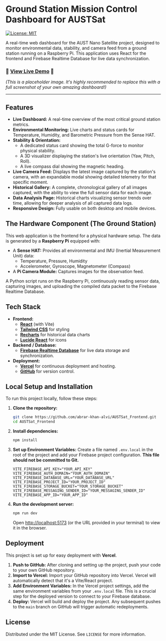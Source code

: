 # Ground Station Mission Control Dashboard for AUSTSat
[![License: MIT](https://img.shields.io/badge/License-MIT-yellow.svg)](https://opensource.org/licenses/MIT)

A real-time web dashboard for the AUST Nano Satellite project, designed to monitor environmental data, stability, and camera feed from a ground station running on a Raspberry Pi. This application uses React for the frontend and Firebase Realtime Database for live data synchronization.

### 🚀 [View Live Demo](https://austsat.vercel.app/) 🚀


*(This is a placeholder image. It's highly recommended to replace this with a full screenshot of your own amazing dashboard!)*

---

## Features

-   **Live Dashboard:** A real-time overview of the most critical ground station metrics.
-   **Environmental Monitoring:** Live charts and status cards for Temperature, Humidity, and Barometric Pressure from the Sense HAT.
-   **Stability & Orientation:**
    -   A dedicated status card showing the total G-force to monitor physical stability.
    -   A 3D visualizer displaying the station's live orientation (Yaw, Pitch, Roll).
    -   A live compass dial showing the magnetic heading.
-   **Live Camera Feed:** Displays the latest image captured by the station's camera, with an expandable modal showing detailed telemetry for that specific moment.
-   **Historical Gallery:** A complete, chronological gallery of all images captured, with the ability to view the full sensor data for each image.
-   **Data Analysis Page:** Historical charts visualizing sensor trends over time, allowing for deeper analysis of all captured data logs.
-   **Responsive Design:** Fully usable on both desktop and mobile devices.

## The Hardware Component (The Ground Station)

This web application is the frontend for a physical hardware setup. The data is generated by a **Raspberry Pi** equipped with:

-   A **Sense HAT:** Provides all environmental and IMU (Inertial Measurement Unit) data:
    -   Temperature, Pressure, Humidity
    -   Accelerometer, Gyroscope, Magnetometer (Compass)
-   A **Pi Camera Module:** Captures images for the observation feed.

A Python script runs on the Raspberry Pi, continuously reading sensor data, capturing images, and uploading the compiled data packet to the Firebase Realtime Database.

## Tech Stack

-   **Frontend:**
    -   [**React**](https://reactjs.org/) (with Vite)
    -   [**Tailwind CSS**](https://tailwindcss.com/) for styling
    -   [**Recharts**](https://recharts.org/) for historical data charts
    -   [**Lucide React**](https://lucide.dev/) for icons
-   **Backend / Database:**
    -   [**Firebase Realtime Database**](https://firebase.google.com/products/realtime-database) for live data storage and synchronization.
-   **Deployment:**
    -   [**Vercel**](https://vercel.com/) for continuous deployment and hosting.
    -   [**GitHub**](https://github.com/) for version control.

## Local Setup and Installation

To run this project locally, follow these steps:

1.  **Clone the repository:**
    ```bash
    git clone https://github.com/abrar-khan-alvi/AUSTSat_Frontend.git
    cd AUSTSat_Frontend
    ```

2.  **Install dependencies:**
    ```bash
    npm install
    ```

3.  **Set up Environment Variables:**
    Create a file named `.env.local` in the root of the project and add your Firebase project configuration. **This file should not be committed to Git.**

    ```
    VITE_FIREBASE_API_KEY="YOUR_API_KEY"
    VITE_FIREBASE_AUTH_DOMAIN="YOUR_AUTH_DOMAIN"
    VITE_FIREBASE_DATABASE_URL="YOUR_DATABASE_URL"
    VITE_FIREBASE_PROJECT_ID="YOUR_PROJECT_ID"
    VITE_FIREBASE_STORAGE_BUCKET="YOUR_STORAGE_BUCKET"
    VITE_FIREBASE_MESSAGING_SENDER_ID="YOUR_MESSAGING_SENDER_ID"
    VITE_FIREBASE_APP_ID="YOUR_APP_ID"
    ```

4.  **Run the development server:**
    ```bash
    npm run dev
    ```
    Open [http://localhost:5173](http://localhost:5173) (or the URL provided in your terminal) to view it in the browser.

## Deployment

This project is set up for easy deployment with **Vercel**.

1.  **Push to GitHub:** After cloning and setting up the project, push your code to your own GitHub repository.
2.  **Import to Vercel:** Import your GitHub repository into Vercel. Vercel will automatically detect that it's a Vite/React project.
3.  **Add Environment Variables:** In the Vercel project settings, add the same environment variables from your `.env.local` file. This is a crucial step for the deployed version to connect to your Firebase database.
4.  **Deploy:** Vercel will build and deploy the project. Any subsequent pushes to the `main` branch on GitHub will trigger automatic redeployments.

## License

Distributed under the MIT License. See `LICENSE` for more information.
